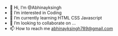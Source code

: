 - 👋 Hi, I’m @Abhinayksingh
- 👀 I’m interested in Coding
- 🌱 I’m currently learning HTML CSS Javascript
- 💞️ I’m looking to collaborate on ...
- 📫 How to reach me abhinayksingh789@gmail.com

<!---
Abhinayksingh/Abhinayksingh is a ✨ special ✨ repository because its `README.md` (this file) appears on your GitHub profile.
You can click the Preview link to take a look at your changes.
--->

